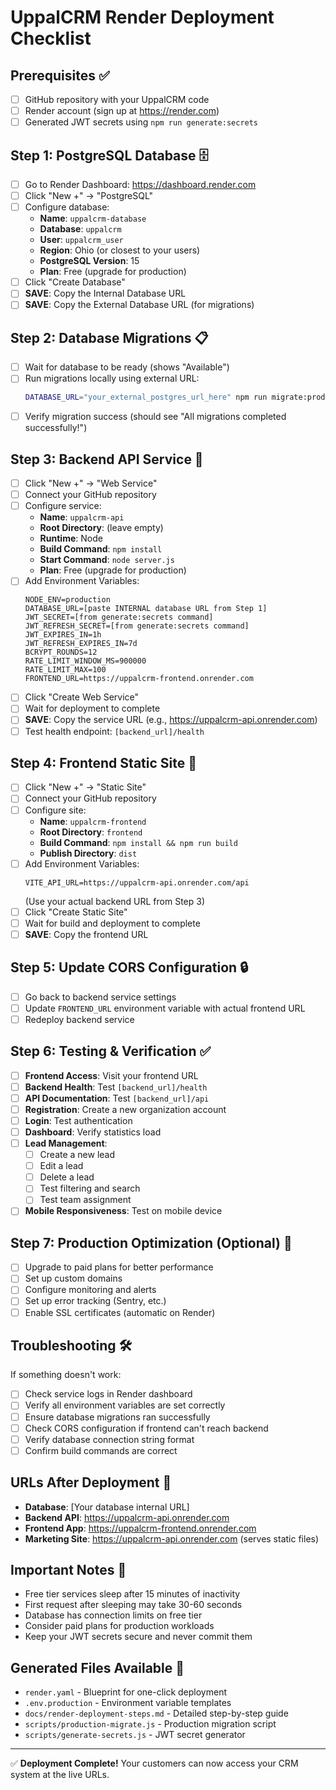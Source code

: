 # UppalCRM Render Deployment Checklist

## Prerequisites ✅
- [ ] GitHub repository with your UppalCRM code
- [ ] Render account (sign up at https://render.com)
- [ ] Generated JWT secrets using `npm run generate:secrets`

## Step 1: PostgreSQL Database 🗄️
- [ ] Go to Render Dashboard: https://dashboard.render.com
- [ ] Click "New +" → "PostgreSQL"
- [ ] Configure database:
  - **Name**: `uppalcrm-database`
  - **Database**: `uppalcrm`
  - **User**: `uppalcrm_user`
  - **Region**: Ohio (or closest to your users)
  - **PostgreSQL Version**: 15
  - **Plan**: Free (upgrade for production)
- [ ] Click "Create Database"
- [ ] **SAVE**: Copy the Internal Database URL
- [ ] **SAVE**: Copy the External Database URL (for migrations)

## Step 2: Database Migrations 📋
- [ ] Wait for database to be ready (shows "Available")
- [ ] Run migrations locally using external URL:
  ```bash
  DATABASE_URL="your_external_postgres_url_here" npm run migrate:production
  ```
- [ ] Verify migration success (should see "All migrations completed successfully!")

## Step 3: Backend API Service 🚀
- [ ] Click "New +" → "Web Service"
- [ ] Connect your GitHub repository
- [ ] Configure service:
  - **Name**: `uppalcrm-api`
  - **Root Directory**: (leave empty)
  - **Runtime**: Node
  - **Build Command**: `npm install`
  - **Start Command**: `node server.js`
  - **Plan**: Free (upgrade for production)
- [ ] Add Environment Variables:
  ```
  NODE_ENV=production
  DATABASE_URL=[paste INTERNAL database URL from Step 1]
  JWT_SECRET=[from generate:secrets command]
  JWT_REFRESH_SECRET=[from generate:secrets command]
  JWT_EXPIRES_IN=1h
  JWT_REFRESH_EXPIRES_IN=7d
  BCRYPT_ROUNDS=12
  RATE_LIMIT_WINDOW_MS=900000
  RATE_LIMIT_MAX=100
  FRONTEND_URL=https://uppalcrm-frontend.onrender.com
  ```
- [ ] Click "Create Web Service"
- [ ] Wait for deployment to complete
- [ ] **SAVE**: Copy the service URL (e.g., https://uppalcrm-api.onrender.com)
- [ ] Test health endpoint: `[backend_url]/health`

## Step 4: Frontend Static Site 🎨
- [ ] Click "New +" → "Static Site"
- [ ] Connect your GitHub repository
- [ ] Configure site:
  - **Name**: `uppalcrm-frontend`
  - **Root Directory**: `frontend`
  - **Build Command**: `npm install && npm run build`
  - **Publish Directory**: `dist`
- [ ] Add Environment Variables:
  ```
  VITE_API_URL=https://uppalcrm-api.onrender.com/api
  ```
  (Use your actual backend URL from Step 3)
- [ ] Click "Create Static Site"
- [ ] Wait for build and deployment to complete
- [ ] **SAVE**: Copy the frontend URL

## Step 5: Update CORS Configuration 🔒
- [ ] Go back to backend service settings
- [ ] Update `FRONTEND_URL` environment variable with actual frontend URL
- [ ] Redeploy backend service

## Step 6: Testing & Verification ✅
- [ ] **Frontend Access**: Visit your frontend URL
- [ ] **Backend Health**: Test `[backend_url]/health`
- [ ] **API Documentation**: Test `[backend_url]/api`
- [ ] **Registration**: Create a new organization account
- [ ] **Login**: Test authentication
- [ ] **Dashboard**: Verify statistics load
- [ ] **Lead Management**: 
  - [ ] Create a new lead
  - [ ] Edit a lead
  - [ ] Delete a lead
  - [ ] Test filtering and search
  - [ ] Test team assignment
- [ ] **Mobile Responsiveness**: Test on mobile device

## Step 7: Production Optimization (Optional) 🚀
- [ ] Upgrade to paid plans for better performance
- [ ] Set up custom domains
- [ ] Configure monitoring and alerts
- [ ] Set up error tracking (Sentry, etc.)
- [ ] Enable SSL certificates (automatic on Render)

## Troubleshooting 🛠️
If something doesn't work:
- [ ] Check service logs in Render dashboard
- [ ] Verify all environment variables are set correctly
- [ ] Ensure database migrations ran successfully
- [ ] Check CORS configuration if frontend can't reach backend
- [ ] Verify database connection string format
- [ ] Confirm build commands are correct

## URLs After Deployment 📍
- **Database**: [Your database internal URL]
- **Backend API**: https://uppalcrm-api.onrender.com
- **Frontend App**: https://uppalcrm-frontend.onrender.com
- **Marketing Site**: https://uppalcrm-api.onrender.com (serves static files)

## Important Notes 📝
- Free tier services sleep after 15 minutes of inactivity
- First request after sleeping may take 30-60 seconds
- Database has connection limits on free tier
- Consider paid plans for production workloads
- Keep your JWT secrets secure and never commit them

## Generated Files Available 📄
- `render.yaml` - Blueprint for one-click deployment
- `.env.production` - Environment variable templates
- `docs/render-deployment-steps.md` - Detailed step-by-step guide
- `scripts/production-migrate.js` - Production migration script
- `scripts/generate-secrets.js` - JWT secret generator

---
✅ **Deployment Complete!** Your customers can now access your CRM system at the live URLs.